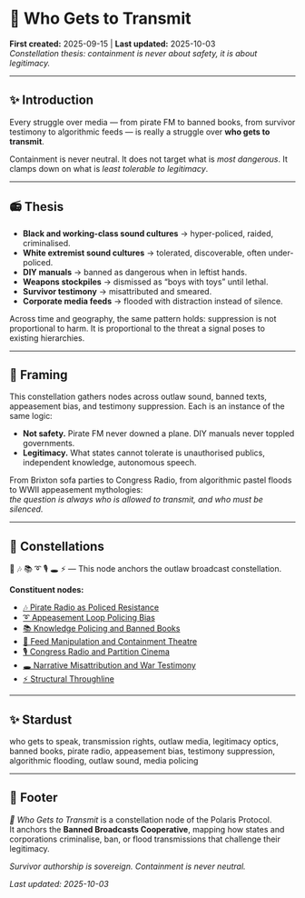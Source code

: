 # 📡 Who Gets to Transmit  
**First created:** 2025-09-15 | **Last updated:** 2025-10-03  
*Constellation thesis: containment is never about safety, it is about legitimacy.*  

---

## ✨ Introduction  
Every struggle over media — from pirate FM to banned books, from survivor testimony to algorithmic feeds — is really a struggle over **who gets to transmit**.  

Containment is never neutral. It does not target what is *most dangerous*. It clamps down on what is *least tolerable to legitimacy*.  

---

## 📻 Thesis  

- **Black and working-class sound cultures** → hyper-policed, raided, criminalised.  
- **White extremist sound cultures** → tolerated, discoverable, often under-policed.  
- **DIY manuals** → banned as dangerous when in leftist hands.  
- **Weapons stockpiles** → dismissed as “boys with toys” until lethal.  
- **Survivor testimony** → misattributed and smeared.  
- **Corporate media feeds** → flooded with distraction instead of silence.  

Across time and geography, the same pattern holds: suppression is not proportional to harm. It is proportional to the threat a signal poses to existing hierarchies.  

---

## 🧭 Framing  
This constellation gathers nodes across outlaw sound, banned texts, appeasement bias, and testimony suppression. Each is an instance of the same logic:  

- **Not safety.** Pirate FM never downed a plane. DIY manuals never toppled governments.  
- **Legitimacy.** What states cannot tolerate is unauthorised publics, independent knowledge, autonomous speech.  

From Brixton sofa parties to Congress Radio, from algorithmic pastel floods to WWII appeasement mythologies:  
*the question is always who is allowed to transmit, and who must be silenced.*  

---

## 🌌 Constellations  

📡 🎶 📚 ➰ 🎙 🕳 ⚡ — This node anchors the outlaw broadcast constellation.  

**Constituent nodes:**  
- [🎶 Pirate Radio as Policed Resistance](./🎶_pirate_radio_as_policed_resistance.md)  
- [➰ Appeasement Loop Policing Bias](./➰_appeasement_loop_policing_bias.md)  
- [📚 Knowledge Policing and Banned Books](./📚_knowledge_policing_and_banned_books.md)  
- [📱 Feed Manipulation and Containment Theatre](./📱_feed_manipulation_and_containment_theatre.md)  
- [🎙 Congress Radio and Partition Cinema](./🎙_congress_radio_and_partition_cinema.md)  
- [🕳 Narrative Misattribution and War Testimony](./🕳_narrative_misattribution_and_war_testimony.md)  
- [⚡ Structural Throughline](./⚡_structural_throughline.md)  

---

## ✨ Stardust  

who gets to speak, transmission rights, outlaw media, legitimacy optics, banned books, pirate radio, appeasement bias, testimony suppression, algorithmic flooding, outlaw sound, media policing  

---

## 🏮 Footer  
*📡 Who Gets to Transmit* is a constellation node of the Polaris Protocol.  
It anchors the **Banned Broadcasts Cooperative**, mapping how states and corporations criminalise, ban, or flood transmissions that challenge their legitimacy.  

*Survivor authorship is sovereign. Containment is never neutral.*  

_Last updated: 2025-10-03_  
